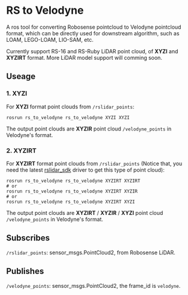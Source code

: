 # RS to Velodyne
A ros tool for converting Robosense pointcloud to Velodyne pointcloud format, which can be directly used for downstream algorithm, such as LOAM, LEGO-LOAM, LIO-SAM, etc.

Currently support RS-16 and RS-Ruby LiDAR point cloud, of **XYZI** and **XYZIRT** format. More LiDAR model support will comming soon. 
## Useage

### 1. XYZI
For **XYZI** format point clouds from `/rslidar_points`:
```
rosrun rs_to_velodyne rs_to_velodyne XYZI XYZI
``` 
The output point clouds are **XYZIR** point cloud `/velodyne_points` in Velodyne's format.

### 2. XYZIRT
For **XYZIRT** format point clouds from `/rslidar_points` (Notice that, you need the latest 
[rslidar_sdk](https://github.com/RoboSense-LiDAR/rslidar_sdk) driver to get this type of point cloud):
```
rosrun rs_to_velodyne rs_to_velodyne XYZIRT XYZIRT
# or
rosrun rs_to_velodyne rs_to_velodyne XYZIRT XYZIR
# or
rosrun rs_to_velodyne rs_to_velodyne XYZIRT XYZI
``` 
The output point clouds are **XYZIRT** / **XYZIR** / **XYZI** point cloud `/velodyne_points` in Velodyne's format.


## Subscribes
`/rslidar_points`: sensor_msgs.PointCloud2, from Robosense LiDAR.

## Publishes
`/velodyne_points`: sensor_msgs.PointCloud2, the frame_id is `velodyne`.